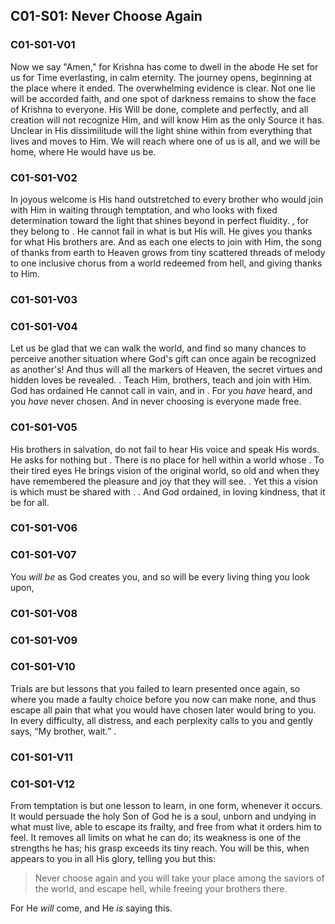 ## C01-S01: Never Choose Again

### C01-S01-V01 <!-- T-31.VIII.12 -->

Now we say "Amen," for Krishna has come to dwell in the abode He set for us for Time everlasting, in calm eternity. The journey opens, beginning at the place where it ended. The overwhelming evidence is clear. Not one lie will be accorded faith, and one spot of darkness remains to show the face of Krishna to everyone. His Will be done, complete and perfectly, and all creation will not recognize Him, and will know Him as the only Source it has. Unclear in His dissimilitude will the light shine within from everything that lives and moves to Him. We will reach where one of us is all, and we will be home, where He would have us be. 

<!-- And now we say “Amen.” For Christ has come to dwell in the abode You set for Him before time was, in calm eternity. The journey closes, ending at the place where it began. No trace of it remains. Not one illusion is accorded faith, and not one spot of darkness still remains to hide the face of Christ from anyone. Thy Will is done, complete and perfectly, and all creation recognizes You, and knows You as the only Source it has. Clear in Your likeness does the light shine forth from everything that lives and moves in You. For we have reached where all of us are one, and we are home, where You would have us be.

A Course in Miracles (pp. 1005-1006). Foundation for Inner Peace. Kindle Edition. -->

### C01-S01-V02 <!-- T-31.VIII.11 -->

In joyous welcome is His hand outstretched to every brother who would join with Him in waiting through temptation, and who looks with fixed determination toward the light that shines beyond in perfect fluidity. <!-- TBD -->, for they belong to <!-- TBD -->. He cannot fail in what is but His will. He gives you thanks for what His brothers are. And as each one elects to join with Him, the song of thanks from earth to Heaven grows from tiny scattered threads of melody to one inclusive chorus from a world redeemed from hell, and giving thanks to Him.

<!-- In joyous welcome is my hand outstretched to every brother who would join with me in reaching past temptation, and who looks with fixed determination toward the light that shines beyond in perfect constancy. Give me my own, for they belong to You. And can You fail in what is but Your Will? I give You thanks for what my brothers are. And as each one elects to join with me, the song of thanks from earth to Heaven grows from tiny scattered threads of melody to one inclusive chorus from a world redeemed from hell, and giving thanks to You.

A Course in Miracles (p. 1005). Foundation for Inner Peace. Kindle Edition. -->

### C01-S01-V03 <!-- T-31.VIII.10 -->

<!-- TBD -->

<!-- I thank You, Father, for these holy ones who are my brothers as they are Your Sons. My faith in them is Yours. I am as sure that they will come to me as You are sure of what they are, and will forever be. They will accept the gift I offer them, because You gave it me on their behalf. And as I would but do Your holy Will, so will they choose. And I give thanks for them. Salvation’s song will echo through the world with every choice they make. For we are one in purpose, and the end of hell is near.

A Course in Miracles (p. 1005). Foundation for Inner Peace. Kindle Edition. -->

### C01-S01-V04 <!-- T-31.VIII.9 -->

Let us be glad that we can walk the world, and find so many chances to perceive another situation where God's gift can once again be recognized as another's! And thus will all the markers of Heaven, the secret virtues and hidden loves be revealed. <!-- TBD -->. Teach Him, <!-- TBD --> brothers, teach and join with Him. God has ordained He cannot call in vain, and in <!-- TBD -->. For you *have* heard, and you *have* never chosen. And in never choosing is everyone made free.

<!-- Let us be glad that we can walk the world, and find so many chances to perceive another situation where God’s gift can once again be recognized as ours! And thus will all the vestiges of hell, the secret sins and hidden hates be gone. And all the loveliness which they concealed appear like lawns of Heaven to our sight, to lift us high above the thorny roads we travelled on before the Christ appeared. Hear me, my brothers, hear and join with me. God has ordained I cannot call in vain, and in His certainty I rest content. For you will hear, and you will choose again. And in this choice is everyone made free.

A Course in Miracles (p. 1005). Foundation for Inner Peace. Kindle Edition. -->

### C01-S01-V05 <!-- T-31.VIII.8 -->

His brothers in salvation, do not fail to hear His voice and speak His words. He asks for nothing but <!-- TBD - "Christ's binding? -->. There is no place for hell within a world whose <!-- TBD -->. To their tired eyes He brings vision of the original world, so old and <!-- TBD --> when they have remembered the pleasure and joy that they will see. <!-- TBD -->. Yet this a vision is which must be shared with <!-- TBD -->. <!-- -->. And God ordained, in loving kindness, that it be for all.

<!-- My brothers in salvation, do not fail to hear my voice and listen to my words. I ask for nothing but your own release. There is no place for hell within a world whose loveliness can yet be so intense and so inclusive it is but a step from there to Heaven. To your tired eyes I bring a vision of a different world, so new and clean and fresh you will forget the pain and sorrow that you saw before. Yet this a vision is which you must share with everyone you see, for otherwise you will behold it not. To give this gift is how to make it yours. And God ordained, in loving kindness, that it be for you.

A Course in Miracles (p. 1004). Foundation for Inner Peace. Kindle Edition. -->

### C01-S01-V06 <!-- T-31.VIII.7 -->



<!-- Deny me not the little gift I ask, when in exchange I lay before your feet the peace of God, and power to bring this peace to everyone who wanders in the world uncertain, lonely, and in constant fear. For it is given you to join with him, and through the Christ in you unveil his eyes, and let him look upon the Christ in him.

A Course in Miracles (p. 1004). Foundation for Inner Peace. Kindle Edition. -->

### C01-S01-V07 <!-- T-31.VIII.6 -->

You *will be* as God creates you, and so will be every living thing you look upon,

<!-- You are as God created you, and so is every living thing you look upon, regardless of the images you see. What you behold as sickness and as pain, as weakness and as suffering and loss, is but temptation to perceive yourself defenseless and in hell. Yield not to this, and you will see all pain, in every form, wherever it occurs, but disappear as mists before the sun. A miracle has come to heal God’s Son, and close the door upon his dreams of weakness, opening the way to his salvation and release. Choose once again what you would have him be, remembering that every choice you make establishes your own identity as you will see it and believe it is.

A Course in Miracles (p. 1004). Foundation for Inner Peace. Kindle Edition. -->

### C01-S01-V08 <!-- T-31.VIII.5 -->



<!-- Learn, then, the happy habit of response to all temptation to perceive yourself as weak and miserable with these words: (quote) I am as God created me. His Son can suffer nothing. And I am His Son. (endquote) Thus is Christ’s strength invited to prevail, replacing all your weakness with the strength that comes from God and that can never fail. And thus are miracles as natural as fear and agony appeared to be before the choice for holiness was made. For in that choice are false distinctions gone, illusory alternatives laid by, and nothing left to interfere with truth.

A Course in Miracles (pp. 1003-1004). Foundation for Inner Peace. Kindle Edition. -->

### C01-S01-V09 <!-- T-31.VIII.4 -->



<!-- The images you make cannot prevail against what God Himself would have you be. Be never fearful of temptation, then, but see it as it is; another chance to choose again, and let Christ’s strength prevail in every circumstance and every place you raised an image of yourself before. For what appears to hide the face of Christ is powerless before His majesty, and disappears before His holy sight. The saviors of the world, who see like Him, are merely those who choose His strength instead of their own weakness, seen apart from Him. They will redeem the world, for they are joined in all the power of the Will of God. And what they will is only what He wills.

A Course in Miracles (p. 1003). Foundation for Inner Peace. Kindle Edition. -->

### C01-S01-V10 <!-- T-31.VIII.3 -->

Trials are but lessons that you failed to learn presented once again, so where you made a faulty choice before you now can make none, and thus escape all pain that what you would have chosen later would bring to you. In every difficulty, all distress, and each perplexity <!-- TBD:Christ --> calls to you and gently says, “My brother, wait.” <!-- TBD -->. 

<!-- Trials are but lessons that you failed to learn presented once again, so where you made a faulty choice before you now can make a better one, and thus escape all pain that what you chose before has brought to you. In every difficulty, all distress, and each perplexity Christ calls to you and gently says, “My brother, choose again.” He would not leave one source of pain unhealed, nor any image left to veil the truth. He would remove all misery from you whom God created altar unto joy. He would not leave you comfortless, alone in dreams of hell, but would release your mind from everything that hides His face from you. His Holiness is yours because He is the only power that is real in you. His strength is yours because He is the Self that God created as His only Son.

A Course in Miracles (pp. 1002-1003). Foundation for Inner Peace. Kindle Edition.  -->

### C01-S01-V11 <!-- T-31.VIII.2 -->



<!-- How do you make the choice? How easily is this explained! You always choose between your weakness and the strength of Christ in you. And what you choose is what you think is real. Simply by never using weakness to direct your actions, you have given it no power. And the light of Christ in you is given charge of everything you do. For you have brought your weakness unto Him, and He has given you His strength instead.

A Course in Miracles (p. 1002). Foundation for Inner Peace. Kindle Edition. -->

### C01-S01-V12 <!-- T-31.VIII.1 -->

From temptation is but one lesson to learn, in one form, whenever it occurs. It would persuade the holy Son of God he is a soul, unborn and undying in what must live, able to escape its frailty, and free from what it orders him to feel. It removes all limits on what he can do; its weakness is one of the strengths he has; his grasp exceeds its tiny reach. You will be this, when <!-- TBD:Christ --> appears to you in all His glory, telling you but this:

> Never choose again and you will take your place among the saviors of the world, and escape hell, while freeing your brothers there.

For He *will* come, and He *is* saying this.

<!-- Temptation has one lesson it would teach, in all its forms, wherever it occurs. It would persuade the holy Son of God he is a body, born in what must die, unable to escape its frailty, and bound by what it orders him to feel. It sets the limits on what he can do; its power is the only strength he has; his grasp cannot exceed its tiny reach. Would you be this, if Christ appeared to you in all His glory, asking you but this: Choose once again if you would take your place among the saviors of the world, or would remain in hell, and hold your brothers there. For He has come, and He is asking this.

A Course in Miracles (p. 1002). Foundation for Inner Peace. Kindle Edition. -->